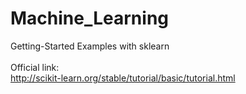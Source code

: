# Machine_Learning
Getting-Started Examples with sklearn <br />
<br />
Official link: <br />
http://scikit-learn.org/stable/tutorial/basic/tutorial.html
